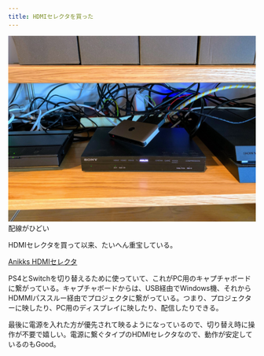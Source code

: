 ```yaml
---
title: HDMIセレクタを買った
---
```


![](/images/2019-12-14-hdmi-selector.jpg)
配線がひどい

HDMIセレクタを買って以来、たいへん重宝している。

[Anikks HDMIセレクタ](https://www.amazon.co.jp/dp/B07WTZFLH4/?tag=r7kamura07-22)

PS4とSwitchを切り替えるために使っていて、これがPC用のキャプチャボードに繋がっている。キャプチャボードからは、USB経由でWindows機、それからHDMMIパススルー経由でプロジェクタに繋がっている。つまり、プロジェクターに映したり、PC用のディスプレイに映したり、配信したりできる。

最後に電源を入れた方が優先されて映るようになっているので、切り替え時に操作が不要で嬉しい。電源に繋ぐタイプのHDMIセレクタなので、動作が安定しているのもGood。
